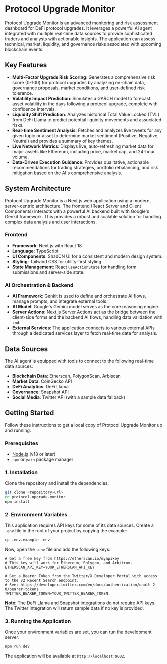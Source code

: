 # Protocol Upgrade Monitor

Protocol Upgrade Monitor is an advanced monitoring and risk assessment dashboard for DeFi protocol upgrades. It leverages a powerful AI agent integrated with multiple real-time data sources to provide sophisticated traders and analysts with actionable insights. The application can assess technical, market, liquidity, and governance risks associated with upcoming blockchain events.

## Key Features

- **Multi-Factor Upgrade Risk Scoring**: Generates a comprehensive risk score (0-100) for protocol upgrades by analyzing on-chain data, governance proposals, market conditions, and user-defined risk tolerance.
- **Volatility Impact Prediction**: Simulates a GARCH model to forecast asset volatility in the days following a protocol upgrade, complete with confidence intervals.
- **Liquidity Shift Prediction**: Analyzes historical Total Value Locked (TVL) from DeFi Llama to predict potential liquidity movements and associated risks.
- **Real-time Sentiment Analysis**: Fetches and analyzes live tweets for any given topic or asset to determine market sentiment (Positive, Negative, Neutral) and provides a summary of key themes.
- **Live Network Metrics**: Displays live, auto-refreshing market data for major assets like Ethereum, including price, market cap, and 24-hour volume.
- **Data-Driven Execution Guidance**: Provides qualitative, actionable recommendations for trading strategies, portfolio rebalancing, and risk mitigation based on the AI's comprehensive analysis.

## System Architecture

Protocol Upgrade Monitor is a Next.js web application using a modern, server-centric architecture. The frontend (React Server and Client Components) interacts with a powerful AI backend built with Google's Genkit framework. This provides a robust and scalable solution for handling complex data analysis and user interactions.

### Frontend

- **Framework**: Next.js with React 18
- **Language**: TypeScript
- **UI Components**: ShadCN UI for a consistent and modern design system.
- **Styling**: Tailwind CSS for utility-first styling.
- **State Management**: React `useActionState` for handling form submissions and server-side state.

### AI Orchestration & Backend

- **AI Framework**: Genkit is used to define and orchestrate AI flows, manage prompts, and integrate external tools.
- **AI Model**: Google's Gemini model serves as the core reasoning engine.
- **Server Actions**: Next.js Server Actions act as the bridge between the client-side forms and the backend AI flows, handling data validation with `zod`.
- **External Services**: The application connects to various external APIs through a dedicated services layer to fetch real-time data for analysis.

## Data Sources

The AI agent is equipped with tools to connect to the following real-time data sources:

- **Blockchain Data**: Etherscan, PolygonScan, Arbiscan
- **Market Data**: CoinGecko API
- **DeFi Analytics**: DeFi Llama
- **Governance**: Snapshot API
- **Social Media**: Twitter API (with a sample data fallback)

## Getting Started

Follow these instructions to get a local copy of Protocol Upgrade Monitor up and running.

### Prerequisites

- [Node.js](https://nodejs.org/) (v18 or later)
- `npm` or `yarn` package manager

### 1. Installation

Clone the repository and install the dependencies.

```bash
git clone <repository-url>
cd protocol-upgrade-monitor
npm install
```

### 2. Environment Variables

This application requires API keys for some of its data sources. Create a `.env` file in the root of your project by copying the example:

```bash
cp .env.example .env
```

Now, open the `.env` file and add the following keys:

```
# Get a free key from https://etherscan.io/myapikey
# This key will work for Ethereum, Polygon, and Arbitrum.
ETHERSCAN_API_KEY=YOUR_ETHERSCAN_API_KEY

# Get a Bearer Token from the Twitter/X Developer Portal with access to the v2 Recent Search endpoint.
# See: https://developer.twitter.com/en/docs/authentication/oauth-2-0/bearer-tokens
TWITTER_BEARER_TOKEN=YOUR_TWITTER_BEARER_TOKEN
```

**Note**: The DeFi Llama and Snapshot integrations do not require API keys. The Twitter integration will return sample data if no key is provided.

### 3. Running the Application

Once your environment variables are set, you can run the development server:

```bash
npm run dev
```

The application will be available at `http://localhost:9002`.
